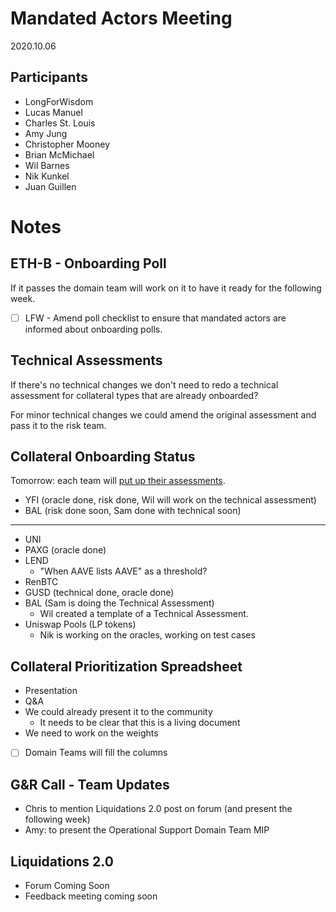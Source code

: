 # Mandated Actors Meeting

2020.10.06

## Participants

- LongForWisdom
- Lucas Manuel
- Charles St. Louis
- Amy Jung
- Christopher Mooney
- Brian McMichael
- Wil Barnes
- Nik Kunkel
- Juan Guillen

# Notes

## ETH-B - Onboarding Poll

If it passes the domain team will work on it to have it ready for the following week.

- [ ] LFW - Amend poll checklist to ensure that mandated actors are informed about onboarding polls.

## Technical Assessments

If there's no technical changes we don't need to redo a technical assessment for collateral types that are already onboarded?

For minor technical changes we could amend the original assessment and pass it to the risk team.

## Collateral Onboarding Status

Tomorrow: each team will [put up their assessments](https://forum.makerdao.com/c/collateral-onboarding/domain-work/28).

- YFI (oracle done, risk done, Wil will work on the technical assessment)
- BAL (risk done soon, Sam done with technical soon)

---

- UNI
- PAXG (oracle done)
- LEND
  - "When AAVE lists AAVE" as a threshold?
- RenBTC
- GUSD (technical done, oracle done)
- BAL (Sam is doing the Technical Assessment)
  - Wil created a template of a Technical Assessment.
- Uniswap Pools (LP tokens)
  - Nik is working on the oracles, working on test cases

## Collateral Prioritization Spreadsheet

- Presentation
- Q&A
- We could already present it to the community
  - It needs to be clear that this is a living document
- We need to work on the weights
- [ ] Domain Teams will fill the columns

## G&R Call - Team Updates

- Chris to mention Liquidations 2.0 post on forum (and present the following week)
- Amy: to present the Operational Support Domain Team MIP

## Liquidations 2.0

- Forum Coming Soon
- Feedback meeting coming soon
